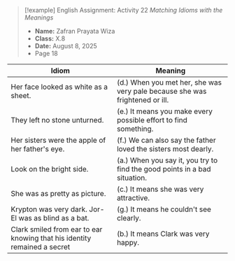 > [!example] English Assignment: Activity 22 *Matching Idioms with the Meanings*
> - **Name:** Zafran Prayata Wiza
> - **Class:** X.8
> - **Date:** August 8, 2025
> - Page 18


| Idiom                                                                    | Meaning                                                                     |
| ------------------------------------------------------------------------ | --------------------------------------------------------------------------- |
| Her face looked as white as a sheet.                                     | (d.) When you met her, she was very pale because she was frightened or ill. |
| They left no stone unturned.                                             | (e.) It means you make every possible effort to find something.             |
| Her sisters were the apple of her father's eye.                          | (f.) We can also say the father loved the sisters most dearly.              |
| Look on the bright side.                                                 | (a.) When you say it, you try to find the good points in a bad situation.   |
| She was as pretty as picture.                                            | (c.) It means she was very attractive.                                      |
| Krypton was very dark. Jor-El was as blind as a bat.                     | (g.) It means he couldn't see clearly.                                      |
| Clark smiled from ear to ear knowing that his identity remained a secret | (b.) It means Clark was very happy.                                         |

